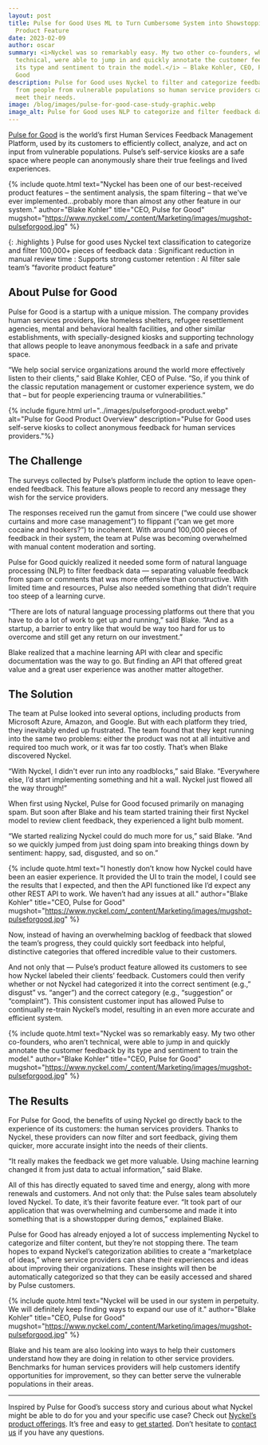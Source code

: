 ```yaml
---
layout: post
title: Pulse for Good Uses ML to Turn Cumbersome System into Showstopping
  Product Feature
date: 2023-02-09
author: oscar
summary: <i>Nyckel was so remarkably easy. My two other co-founders, who aren’t
  technical, were able to jump in and quickly annotate the customer feedback by
  its type and sentiment to train the model.</i> – Blake Kohler, CEO, Pulse for
  Good
description: Pulse for Good uses Nyckel to filter and categorize feedback
  from people from vulnerable populations so human service providers can better
  meet their needs.
image: /blog/images/pulse-for-good-case-study-graphic.webp
image_alt: Pulse for Good uses NLP to categorize and filter feedback data
---
```


[Pulse for Good](https://www.pulseforgood.com/) is the world’s first Human Services Feedback Management Platform, used by its customers to efficiently collect, analyze, and act on input from vulnerable populations. Pulse’s self-service kiosks are a safe space where people can anonymously share their true feelings and lived experiences.

{% include quote.html text="Nyckel has been one of our best-received product features – the sentiment analysis, the spam filtering – that we've ever implemented…probably more than almost any other feature in our system." author="Blake Kohler" title="CEO, Pulse for Good" mugshot="https://www.nyckel.com/_content/Marketing/images/mugshot-pulseforgood.jpg" %}

{: .highlights }
Pulse for good uses Nyckel text classification to categorize and filter 100,000+ pieces of feedback data
: Significant reduction in manual review time
: Supports strong customer retention
: AI filter sale team’s “favorite product feature”


## About Pulse for Good

Pulse for Good is a startup with a unique mission. The company provides human services providers, like homeless shelters, refugee resettlement agencies, mental and behavioral health facilities, and other similar establishments, with specially-designed kiosks and supporting technology that allows people to leave anonymous feedback in a safe and private space.

“We help social service organizations around the world more effectively listen to their clients,” said Blake Kohler, CEO of Pulse. “So, if you think of the classic reputation management or customer experience system, we do that – but for people experiencing trauma or vulnerabilities.”

{% include figure.html url="../images/pulseforgood-product.webp" alt="Pulse for Good Product Overview" description="Pulse for Good uses self-serve kiosks to collect anonymous feedback for human services providers."%}

## The Challenge

The surveys collected by Pulse’s platform include the option to leave open-ended feedback. This feature allows people to record any message they wish for the service providers.

The responses received run the gamut from sincere (“we could use shower curtains and more case management”) to flippant (“can we get more cocaine and hookers?”) to incoherent. With around 100,000 pieces of feedback in their system, the team at Pulse was becoming overwhelmed with manual content moderation and sorting.

Pulse for Good quickly realized it needed some form of natural language processing (NLP) to filter feedback data — separating valuable feedback from spam or comments that was more offensive than constructive. With limited time and resources, Pulse also needed something that didn’t require too steep of a learning curve.

“There are lots of natural language processing platforms out there that you have to do a lot of work to get up and running,” said Blake. “And as a startup, a barrier to entry like that would be way too hard for us to overcome and still get any return on our investment.”

Blake realized that a machine learning API with clear and specific documentation was the way to go. But finding an API that offered great value and a great user experience was another matter altogether.

## The Solution

The team at Pulse looked into several options, including products from Microsoft Azure, Amazon, and Google. But with each platform they tried, they inevitably ended up frustrated. The team found that they kept running into the same two problems: either the product was not at all intuitive and required too much work, or it was far too costly. That’s when Blake discovered Nyckel.

“With Nyckel, I didn't ever run into any roadblocks,” said Blake. “Everywhere else, I’d start implementing something and hit a wall. Nyckel just flowed all the way through!”

When first using Nyckel, Pulse for Good focused primarily on managing spam. But soon after Blake and his team started training their first Nyckel model to review client feedback, they experienced a light bulb moment.

“We started realizing Nyckel could do much more for us,” said Blake. “And so we quickly jumped from just doing spam into breaking things down by sentiment: happy, sad, disgusted, and so on.”

{% include quote.html text="I honestly don’t know how Nyckel could have been an easier experience. It provided the UI to train the model, I could see the results that I expected, and then the API functioned like I’d expect any other REST API to work. We haven’t had any issues at all." author="Blake Kohler" title="CEO, Pulse for Good" mugshot="https://www.nyckel.com/_content/Marketing/images/mugshot-pulseforgood.jpg" %}

Now, instead of having an overwhelming backlog of feedback that slowed the team’s progress, they could quickly sort feedback into helpful, distinctive categories that offered incredible value to their customers.

And not only that — Pulse’s product feature allowed its customers to see how Nyckel labeled their clients’ feedback. Customers could then verify whether or not Nyckel had categorized it into the correct sentiment (e.g.,” disgust” vs. “anger”) and the correct category (e.g., “suggestion” or “complaint”). This consistent customer input has allowed Pulse to continually re-train Nyckel’s model, resulting in an even more accurate and efficient system.

{% include quote.html text="Nyckel was so remarkably easy. My two other co-founders, who aren’t technical, were able to jump in and quickly annotate the customer feedback by its type and sentiment to train the model." author="Blake Kohler" title="CEO, Pulse for Good" mugshot="https://www.nyckel.com/_content/Marketing/images/mugshot-pulseforgood.jpg" %}

## The Results

For Pulse for Good, the benefits of using Nyckel go directly back to the experience of its customers: the human services providers. Thanks to Nyckel, these providers can now filter and sort feedback, giving them quicker, more accurate insight into the needs of their clients.

“It really makes the feedback we get more valuable. Using machine learning changed it from just data to actual information,” said Blake.

All of this has directly equated to saved time and energy, along with more renewals and customers. And not only that: the Pulse sales team absolutely loved Nyckel. To date, it’s their favorite feature ever. “It took part of our application that was overwhelming and cumbersome and made it into something that is a showstopper during demos,” explained Blake.

Pulse for Good has already enjoyed a lot of success implementing Nyckel to categorize and filter content, but they’re not stopping there. The team hopes to expand Nyckel’s categorization abilities to create a “marketplace of ideas,” where service providers can share their experiences and ideas about improving their organizations. These insights will then be automatically categorized so that they can be easily accessed and shared by Pulse customers.

{% include quote.html text="Nyckel will be used in our system in perpetuity. We will definitely keep finding ways to expand our use of it." author="Blake Kohler" title="CEO, Pulse for Good" mugshot="https://www.nyckel.com/_content/Marketing/images/mugshot-pulseforgood.jpg" %}

Blake and his team are also looking into ways to help their customers understand how they are doing in relation to other service providers. Benchmarks for human services providers will help customers identify opportunities for improvement, so they can better serve the vulnerable populations in their areas.

- - -

Inspired by Pulse for Good’s success story and curious about what Nyckel might be able to do for you and your specific use case? Check out [Nyckel’s product offerings](https://www.nyckel.com/product). It’s free and easy to [get started](https://www.nyckel.com/console). Don’t hesitate to [contact us](mailto:feedback@nyckel.com) if you have any questions.
